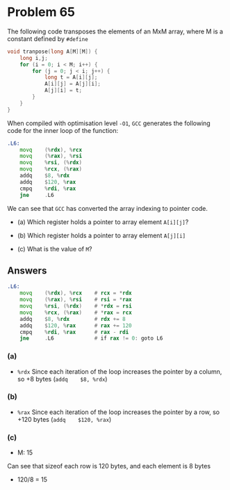 # Problem 65

The following code transposes the elements of an MxM array, where M is a
constant defined by `#define`

```C
void tranpose(long A[M][M]) {
    long i,j;
    for (i = 0; i < M; i++) {
        for (j = 0; j < i; j++) {
            long t = A[i][j];
            A[i][j] = A[j][i];
            A[j][i] = t;
        }
    }
}
```

When compiled with optimisation level `-O1`, `GCC` generates the following code
for the inner loop of the function:

```asm
.L6:
    movq    (%rdx), %rcx
    movq    (%rax), %rsi
    movq    %rsi, (%rdx)
    movq    %rcx, (%rax)
    addq    $8, %rdx
    addq    $120, %rax
    cmpq    %rdi, %rax
    jne     .L6
```

We can see that `GCC` has converted the array indexing to pointer code.

- (a) Which register holds a pointer to array element `A[i][j]`?

- (b) Which register holds a pointer to array element `A[j][i]`

- (c) What is the value of `M`?

## Answers

```asm
.L6:
    movq    (%rdx), %rcx    # rcx = *rdx
    movq    (%rax), %rsi    # rsi = *rax
    movq    %rsi, (%rdx)    # *rdx = rsi
    movq    %rcx, (%rax)    # *rax = rcx
    addq    $8, %rdx        # rdx += 8
    addq    $120, %rax      # rax += 120
    cmpq    %rdi, %rax      # rax - rdi
    jne     .L6             # if rax != 0: goto L6
```

### (a)

- `%rdx`
  Since each iteration of the loop increases the pointer by a column, so +8 bytes
  (`addq    $8, %rdx`)

### (b)

- `%rax`
  Since each iteration of the loop increases the pointer by a row, so +120 bytes
  (`addq    $120, %rax`)

### (c)

- M: 15

Can see that sizeof each row is 120 bytes, and each element is 8 bytes

- 120/8 = 15
